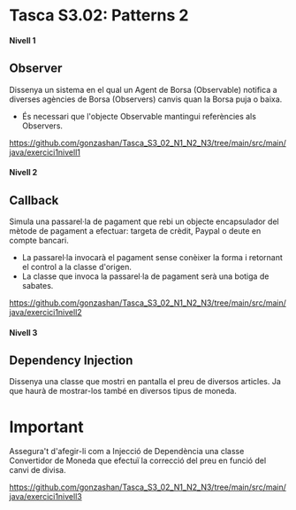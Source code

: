 # Tasca S3.02: Patterns 2

#### Nivell 1
## Observer

Dissenya un sistema en el qual un Agent de Borsa (Observable) notifica a diverses agències de Borsa (Observers) canvis quan la Borsa puja o baixa.

- És necessari que l'objecte Observable mantingui referències als Observers.

https://github.com/gonzashan/Tasca_S3_02_N1_N2_N3/tree/main/src/main/java/exercici1nivell1


#### Nivell 2
## Callback
Simula una passarel·la de pagament que rebi un objecte encapsulador del mètode de pagament a efectuar: targeta de crèdit, Paypal o deute en compte bancari.

- La passarel·la invocarà el pagament sense conèixer la forma i retornant el control a la classe d'origen.
- La classe que invoca la passarel·la de pagament serà una botiga de sabates.

https://github.com/gonzashan/Tasca_S3_02_N1_N2_N3/tree/main/src/main/java/exercici1nivell2


#### Nivell 3
## Dependency Injection

Dissenya una classe que mostri en pantalla el preu de diversos articles. Ja que haurà de mostrar-los també en diversos tipus de moneda.

# Important

Assegura't d'afegir-li com a Injecció de Dependència una classe Convertidor de Moneda que efectuï la correcció del preu en funció del canvi de divisa.

https://github.com/gonzashan/Tasca_S3_02_N1_N2_N3/tree/main/src/main/java/exercici1nivell3
